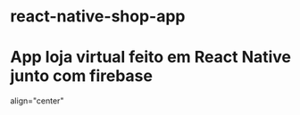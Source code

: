 # react-native-shop-app

# App loja virtual feito em React Native junto com firebase


<div> align="center"
  <img src="https://user-images.githubusercontent.com/92484797/155816433-c2b3423a-b12f-43c3-b210-90ba43f96f4b.png" width="0px" />
</div>
  
